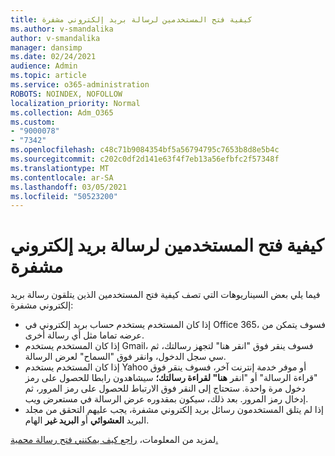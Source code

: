 ```yaml
---
title: كيفية فتح المستخدمين لرسالة بريد إلكتروني مشفرة
ms.author: v-smandalika
author: v-smandalika
manager: dansimp
ms.date: 02/24/2021
audience: Admin
ms.topic: article
ms.service: o365-administration
ROBOTS: NOINDEX, NOFOLLOW
localization_priority: Normal
ms.collection: Adm_O365
ms.custom:
- "9000078"
- "7342"
ms.openlocfilehash: c48c71b9084354bf5a56794795c7653b8d8e5b4c
ms.sourcegitcommit: c202c0df2d141e63f4f7eb13a56efbfc2f57348f
ms.translationtype: MT
ms.contentlocale: ar-SA
ms.lasthandoff: 03/05/2021
ms.locfileid: "50523200"
---
```

# <a name="how-users-open-an-encrypted-email-message"></a>كيفية فتح المستخدمين لرسالة بريد إلكتروني مشفرة

فيما يلي بعض السيناريوهات التي تصف كيفية فتح المستخدمين الذين يتلقون رسالة بريد إلكتروني مشفرة:

- إذا كان المستخدم يستخدم حساب بريد إلكتروني في Office 365، فسوف يتمكن من عرضه تماما مثل أي رسالة أخرى.
- إذا كان المستخدم يستخدم Gmail،  فسوف ينقر فوق "انقر هنا" لتجهز  رسالتك، ثم سي سجل الدخول، وانقر فوق "السماح" لعرض الرسالة.
- إذا كان المستخدم يستخدم Yahoo أو موفر خدمة  إنترنت آخر، فسوف ينقر فوق "قراءة الرسالة" أو "انقر **هنا" لقراءة رسالتك؛** سيشاهدون رابطا للحصول على رمز دخول مرة واحدة. ستحتاج إلى النقر فوق الارتباط للحصول على رمز المرور، ثم إدخال رمز المرور. بعد ذلك، سيكون بمقدوره عرض الرسالة في مستعرض ويب.
- إذا لم يتلق المستخدمون رسائل بريد إلكتروني مشفرة، يجب عليهم التحقق من مجلد البريد **العشوائي** أو **البريد غير** الهام.

لمزيد من المعلومات، [راجع كيف يمكنني فتح رسالة محمية.](https://support.microsoft.com/topic/how-do-i-open-a-protected-message-1157a286-8ecc-4b1e-ac43-2a608fbf3098)